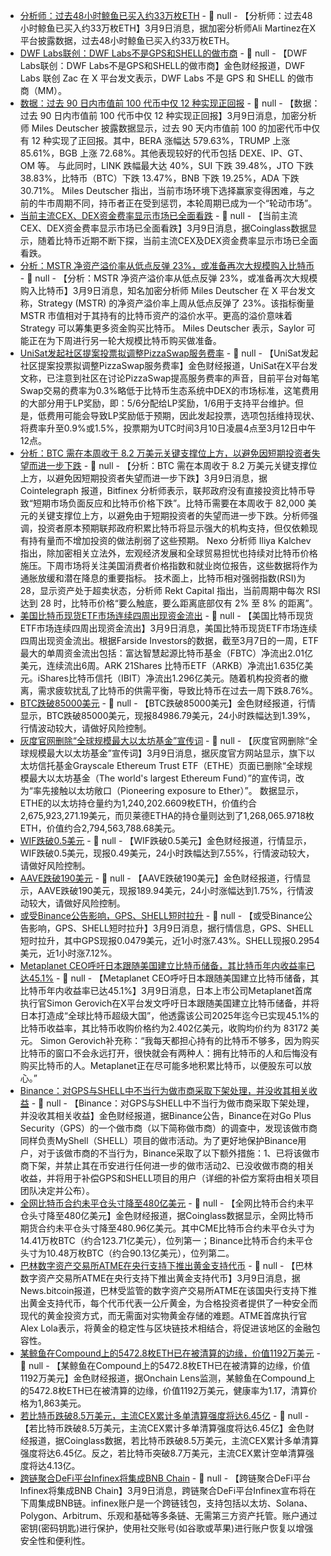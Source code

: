 - [分析师：过去48小时鲸鱼已买入约33万枚ETH]() - 📰 null - 【分析师：过去48小时鲸鱼已买入约33万枚ETH】3月9日消息，据加密分析师Ali Martinez在X平台披露数据，过去48小时鲸鱼已买入约33万枚ETH。
- [DWF Labs联创：DWF Labs不是GPS和SHELL的做市商]() - 📰 null - 【DWF Labs联创：DWF Labs不是GPS和SHELL的做市商】金色财经报道，DWF Labs 联创 Zac 在 X 平台发文表示，DWF Labs 不是 GPS 和 SHELL 的做市商（MM）。
- [数据：过去 90 日内市值前 100 代币中仅 12 种实现正回报]() - 📰 null - 【数据：过去 90 日内市值前 100 代币中仅 12 种实现正回报】3月9日消息，加密分析师 Miles Deutscher 披露数据显示，过去 90 天内市值前 100 的加密代币中仅有 12 种实现了正回报。其中，BERA 涨幅达 579.63%，TRUMP 上涨 85.61%，BGB 上涨 72.68%。其他表现较好的代币包括 DEXE、IP、GT、OM 等。 
与此同时，LINK 跌幅最大达 40%，SUI 下跌 39.48%，JTO 下跌 38.83%，比特币（BTC）下跌 13.47%，BNB 下跌 19.25%，ADA 下跌 30.71%。 
Miles Deutscher 指出，当前市场环境下选择赢家变得困难，与之前的牛市周期不同，持币者正在受到惩罚，本轮周期已成为一个“轮动市场”。
- [当前主流CEX、DEX资金费率显示市场已全面看跌]() - 📰 null - 【当前主流CEX、DEX资金费率显示市场已全面看跌】3月9日消息，据Coinglass数据显示，随着比特币近期不断下探，当前主流CEX及DEX资金费率显示市场已全面看跌。
- [分析：MSTR 净资产溢价率从低点反弹 23%，或准备再次大规模购入比特币]() - 📰 null - 【分析：MSTR 净资产溢价率从低点反弹 23%，或准备再次大规模购入比特币】3月9日消息，知名加密分析师 Miles Deutscher 在 X 平台发文称，Strategy (MSTR) 的净资产溢价率上周从低点反弹了 23%。该指标衡量 MSTR 市值相对于其持有的比特币资产的溢价水平。更高的溢价意味着 Strategy 可以筹集更多资金购买比特币。 
Miles Deutscher 表示，Saylor 可能正在为下周进行另一轮大规模比特币购买做准备。
- [UniSat发起社区提案投票拟调整PizzaSwap服务费率](https://x.com/unisat_wallet/status/1898672579692622231) - 📰 null - 【UniSat发起社区提案投票拟调整PizzaSwap服务费率】金色财经报道，UniSat在X平台发文称，已注意到社区在讨论PizzaSwap提高服务费率的声音，目前平台对每笔Swap交易的费率为0.3%略低于比特币生态系统中DEX的市场标准，这笔费用的大部分用于LP奖励，即：5/6分配给LP奖励，1/6用于支持平台维护。但是，低费用可能会导致LP奖励低于预期，因此发起投票，选项包括维持现状、将费率升至0.9%或1.5%，投票期为UTC时间3月10日凌晨4点至3月12日中午12点。
- [分析：BTC 需在本周收于 8.2 万美元关键支撑位上方，以避免因短期投资者失望而进一步下跌]() - 📰 null - 【分析：BTC 需在本周收于 8.2 万美元关键支撑位上方，以避免因短期投资者失望而进一步下跌】3月9日消息，据 Cointelegraph 报道，Bitfinex 分析师表示，联邦政府没有直接投资比特币导致“短期市场负面反应和比特币价格下跌”。比特币需要在本周收于 82,000 美元的关键支撑位上方，以避免由于短期投资者的失望而进一步下跌。分析师强调，投资者原本预期联邦政府积累比特币将显示强大的机构支持，但仅依赖现有持有量而不增加投资的做法削弱了这些预期。 
Nexo 分析师 Iliya Kalchev 指出，除加密相关立法外，宏观经济发展和全球贸易担忧也持续对比特币价格施压。下周市场将关注美国消费者价格指数和就业岗位报告，这些数据将作为通胀放缓和潜在降息的重要指标。 
技术面上，比特币相对强弱指数(RSI)为 28，显示资产处于超卖状态，分析师 Rekt Capital 指出，当前周期中每次 RSI 达到 28 时，比特币价格“要么触底，要么距离底部仅有 2% 至 8% 的距离”。
- [美国比特币现货ETF市场连续四周出现资金流出]() - 📰 null - 【美国比特币现货ETF市场连续四周出现资金流出】3月9日消息，美国比特币现货ETF市场连续四周出现资金流出。根据Farside Investors的数据，截至3月7日的一周，ETF最大的单周资金流出包括：富达智慧起源比特币基金（FBTC）净流出2.01亿美元，连续流出6周。ARK 21Shares 比特币ETF（ARKB）净流出1.635亿美元。iShares比特币信托（IBIT）净流出1.296亿美元。随着机构投资者的撤离，需求疲软扰乱了比特币的供需平衡，导致比特币在过去一周下跌8.76%。
- [BTC跌破85000美元]() - 📰 null - 【BTC跌破85000美元】金色财经报道，行情显示，BTC跌破85000美元，现报84986.79美元，24小时跌幅达到1.39%，行情波动较大，请做好风险控制。
- [灰度官网删除“全球规模最大以太坊基金”宣传词]() - 📰 null - 【灰度官网删除“全球规模最大以太坊基金”宣传词】3月9日消息，据灰度官方网站显示，旗下以太坊信托基金Grayscale Ethereum Trust ETF（ETHE）页面已删除“全球规模最大以太坊基金（The world's largest Ethereum Fund）”的宣传词，改为“率先接触以太坊敞口（Pioneering exposure to Ether）”。 
数据显示，ETHE的以太坊持仓量约为1,240,202.6609枚ETH，价值约合2,675,923,271.19美元，而贝莱德ETHA的持仓量则达到了1,268,065.9718枚ETH，价值约合2,794,563,788.68美元。
- [WIF跌破0.5美元]() - 📰 null - 【WIF跌破0.5美元】金色财经报道，行情显示，WIF跌破0.5美元，现报0.49美元，24小时跌幅达到7.55%，行情波动较大，请做好风险控制。
- [AAVE跌破190美元]() - 📰 null - 【AAVE跌破190美元】金色财经报道，行情显示，AAVE跌破190美元，现报189.94美元，24小时涨幅达到1.75%，行情波动较大，请做好风险控制。
- [或受Binance公告影响，GPS、SHELL短时拉升]() - 📰 null - 【或受Binance公告影响，GPS、SHELL短时拉升】3月9日消息，据行情信息，GPS、SHELL短时拉升，其中GPS现报0.0479美元，近1小时涨7.43%。SHELL现报0.2954美元，近1小时涨7.12%。
- [Metaplanet CEO呼吁日本跟随美国建立比特币储备，其比特币年内收益率已达45.1%]() - 📰 null - 【Metaplanet CEO呼吁日本跟随美国建立比特币储备，其比特币年内收益率已达45.1%】3月9日消息，日本上市公司Metaplanet首席执行官Simon Gerovich在X平台发文呼吁日本跟随美国建立比特币储备，并将日本打造成“全球比特币超级大国”，他透露该公司2025年迄今已实现45.1%的比特币收益率，其比特币收购价格约为2.402亿美元，收购均价约为 83172 美元。 
Simon Gerovich补充称：“我每天都担心持有的比特币不够多，因为购买比特币的窗口不会永远打开，很快就会有两种人：拥有比特币的人和后悔没有购买比特币的人。Metaplanet正在尽可能多地积累比特币，以便股东可以放心。”
- [Binance：对GPS与SHELL中不当行为做市商采取下架处理，并没收其相关收益]() - 📰 null - 【Binance：对GPS与SHELL中不当行为做市商采取下架处理，并没收其相关收益】金色财经报道，据Binance公告，Binance在对Go Plus Security（GPS）的一个做市商（以下简称做市商）的调查中，发现该做市商同样负责MyShell（SHELL）项目的做市活动。为了更好地保护Binance用户，对于该做市商的不当行为，Binance采取了以下额外措施：1、已将该做市商下架，并禁止其在币安进行任何进一步的做市活动2、已没收做市商的相关收益，并将用于补偿GPS和SHELL项目的用户（详细的补偿方案将由相关项目团队决定并公布）。
- [全网比特币合约未平仓头寸降至480亿美元]() - 📰 null - 【全网比特币合约未平仓头寸降至480亿美元】金色财经报道，据Coinglass数据显示，全网比特币期货合约未平仓头寸降至480.96亿美元。其中CME比特币合约未平仓头寸为14.41万枚BTC（约合123.71亿美元），位列第一；Binance比特币合约未平仓头寸为10.48万枚BTC（约合90.13亿美元），位列第二。
- [巴林数字资产交易所ATME在央行支持下推出黄金支持代币]() - 📰 null - 【巴林数字资产交易所ATME在央行支持下推出黄金支持代币】3月9日消息，据News.bitcoin报道，巴林受监管的数字资产交易所ATME在该国央行支持下推出黄金支持代币，每个代币代表一公斤黄金，为合格投资者提供了一种安全而现代的黄金投资方式，而无需面对实物黄金存储的难题。ATME首席执行官Alex Lola表示，将黄金的稳定性与区块链技术相结合，将促进该地区的金融包容性。
- [某鲸鱼在Compound上的5472.8枚ETH已在被清算的边缘，价值1192万美元]() - 📰 null - 【某鲸鱼在Compound上的5472.8枚ETH已在被清算的边缘，价值1192万美元】金色财经报道，据Onchain Lens监测，某鲸鱼在Compound上的5472.8枚ETH已在被清算的边缘，价值1192万美元，健康率为1.17，清算价格为1,863美元。
- [若比特币跌破8.5万美元，主流CEX累计多单清算强度将达6.45亿]() - 📰 null - 【若比特币跌破8.5万美元，主流CEX累计多单清算强度将达6.45亿】金色财经报道，据Coinglass数据，若比特币跌破8.5万美元，主流CEX累计多单清算强度将达6.45亿。反之，若比特币突破8.7万美元，主流CEX累计空单清算强度将达4.13亿。
- [跨链聚合DeFi平台Infinex将集成BNB Chain]() - 📰 null - 【跨链聚合DeFi平台Infinex将集成BNB Chain】3月9日消息，跨链聚合DeFi平台Infinex宣布将在下周集成BNB链。infinex账户是一个跨链钱包，支持包括以太坊、Solana、Polygon、Arbitrum、乐观和基础等多条链、无需第三方资产托管。账户通过密钥(密码钥匙)进行保护，使用社交账号(如谷歌或苹果)进行账户恢复以增强安全性和便利性。
